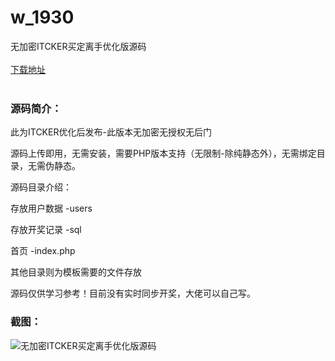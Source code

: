 # w_1930
无加密ITCKER买定离手优化版源码
<br/></br>
[下载地址](https://www.uuid2.com/1930.html "下载地址")
<br/></br>
<h3>源码简介：</h3>
<p>此为ITCKER优化后发布-此版本无加密无授权无后门<p>
<p>源码上传即用，无需安装，需要PHP版本支持（无限制-除纯静态外），无需绑定目录，无需伪静态。<p>
<p>源码目录介绍：<p>
<p>存放用户数据    -users<p>
<p>存放开奖记录    -sql<p>
<p>首页    -index.php<p>
<p>其他目录则为模板需要的文件存放<p>
<p>源码仅供学习参考！目前没有实时同步开奖，大佬可以自己写。<p>
<h3>截图：</h3>
<img src="https://www.uuid2.com/wp-content/uploads/img/202201/10f2f13849.png" alt="无加密ITCKER买定离手优化版源码">
